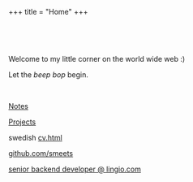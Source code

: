 +++
title = "Home"
+++

&nbsp;

&nbsp;


Welcome to my little corner on the world wide web :)

Let the *beep* *bop* begin.

&nbsp;

[Notes](/text)

[Projects](/projects)

swedish [cv.html](/cv.html)

[github.com/smeets](https://github.com/smeets)

[senior backend developer @ lingio.com](https://lingio.com)
